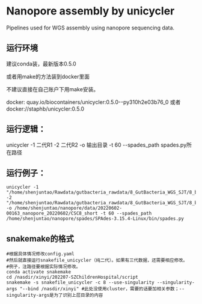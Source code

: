 # Nanopore assembly by unicycler
Pipelines used for WGS assembly using nanopore sequencing data.

## 运行环境
建议conda装，最新版本0.5.0

或者用make的方法装到docker里面

不建议直接在自己账户下用make安装。

docker: quay.io/biocontainers/unicycler:0.5.0--py310h2e03b76_0 或者 docker://staphb/unicycler:0.5.0

## 运行逻辑：
unicycler -1 二代R1 -2 二代R2 -o 输出目录 -t 60 --spades_path spades.py所在路径<br>


## 运行例子：
```
unicycler -1 "/home/shenjuntao/Rawdata/gutbacteria_rawdata/8_GutBacteria_WGS_SJT/8_bacteria_WGS_SJT/clean_data/CSC8_R1.fq.gz" -2 "/home/shenjuntao/Rawdata/gutbacteria_rawdata/8_GutBacteria_WGS_SJT/8_bacteria_WGS_SJT/clean_data/CSC8_R2.fq.gz" -o /home/shenjuntao/nanopore/data/20220602-00163_nanopore_20220602/CSC8_short -t 60 --spades_path /home/shenjuntao/nanopore/spades/SPAdes-3.15.4-Linux/bin/spades.py
```

## snakemake的格式
```
#根据具体情况修改config.yaml
#然后就直接运行snakefile_unicycler（纯二代）。如果有三代数据，还需要相应修改。
#例子，注路径要根据实际情况修改。
conda activate snakemake
cd /nasdir/xinyi/202207-SZChildrenHospital/script
snakemake -s snakefile_unicycler -c 8 --use-singularity --singularity-args "--bind /nasdir/xinyi" #此处没使用cluster，需要的话要加相关参数；--singularity-args是为了识别上层目录的内容
```